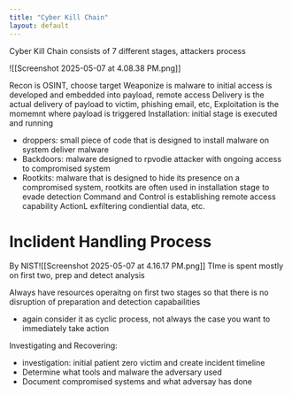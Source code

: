 ```yaml
---
title: "Cyber Kill Chain"     
layout: default          
---
```



Cyber Kill Chain consists of 7 different stages, attackers process

![[Screenshot 2025-05-07 at 4.08.38 PM.png]]

Recon is OSINT, choose target
Weaponize is malware to initial access is developed and embedded into payload, remote access
Delivery is the actual delivery of payload to victim, phishing email, etc, 
Exploitation is the momemnt where payload is triggered
Installation: initial stage is executed and running
- droppers: small piece of code that is designed to install malware on system deliver malware
- Backdoors: malware designed to rpvodie attacker with ongoing access to compromised system
- Rootkits: malware that is designed to hide its presence on a compromised system, rootkits are often used in installation stage to evade detection
Command and Control is establishing remote access capability
ActionL exfiltering condiential data, etc.

# Inclident Handling Process 
 By NIST![[Screenshot 2025-05-07 at 4.16.17 PM.png]]
TIme is spent mostly on first two, prep and detect analysis

Always have resources operaitng on first two stages so that there is no disruption of preparation and detection capabailities
- again consider it as cyclic process, not always the case you want to immediately take action

Investigating and Recovering:
- investigation: initial patient zero victim and create incident timeline
- Determine what tools and malware the adversary used
- Document compromised systems and what adversay has done
